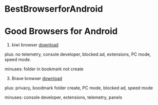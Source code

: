 # BestBrowserforAndroid

# Good Browsers for Android

1. kiwi browser [download](https://play.google.com/store/apps/details?id=com.kiwibrowser.browser)

plus:
no telemetry, console developer, blocked ad, extensions, PC mode, speed mode.

minuses:
folder in bookmark not create

3. Brave browser [download](https://play.google.com/store/apps/details?id=com.brave.browser)

plus:
privacy, boodmark folder create, PC mode, blocked ad, speed mode

minuses:
console developer, extensions, telemetry, panels
